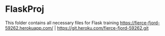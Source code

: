 # FlaskProj

This folder contains all necessary files for Flask training
https://fierce-fjord-59262.herokuapp.com/ | https://git.heroku.com/fierce-fjord-59262.git
